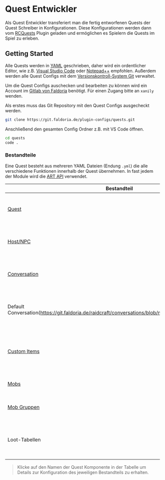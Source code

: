 # Quest Entwickler

Als Quest Entwickler transferiert man die fertig entworfenen Quests der Quest Schreiber in Konfigurationen. Diese Konfigurationen werden dann vom [RCQuests](../README.md) Plugin geladen und ermöglichen es Spielern die Quests im Spiel zu erleben.

## Getting Started

Alle Quests werden in [YAML](https://de.wikipedia.org/wiki/YAML) geschrieben, daher wird ein ordentlicher Editor, wie z.B. [Visual Studio Code](https://code.visualstudio.com/) oder [Notepad++](https://notepad-plus-plus.org/) empfohlen.
Außerdem werden alle Quest Configs mit dem [Versionskontroll-System Git](https://git-scm.com/downloads) verwaltet.

Um die Quest Configs auschecken und bearbeiten zu können wird ein Account im [Gitlab von Faldoria](https://git.faldoria.de/) benötigt. Für einen Zugang bitte an `xanily` wenden.

Als erstes muss das Git Repository mit den Quest Configs ausgecheckt werden.

```sh
git clone https://git.faldoria.de/plugin-configs/quests.git
```

Anschließend den gesamten Config Ordner z.B. mit VS Code öffnen.

```sh
cd quests
code .
```

### Bestandteile

Eine Quest besteht aus mehreren YAML Dateien (Endung `.yml`) die alle verschiedene Funktionen innerhalb der Quest übernehmen. In fast jedem der Module wird die [ART API](https://git.faldoria.de/raidcraft/raidcraft-api/blob/master/docs/ART-API.md) verwendet.

| Bestandteil                                                                                           | Datei-Endung                 | Beschreibung                                                                                                                       |
| ----------------------------------------------------------------------------------------------------- | ---------------------------- | ---------------------------------------------------------------------------------------------------------------------------------- |
| [Quest](QUEST-CONFIG.md)                                                                              | `.quest.yml`                 | Die Hauptdatei einer Quest in welcher der Ablauf und die Aufgaben definiert werden.                                                |
| [Host/NPC](https://git.faldoria.de/raidcraft/conversations/blob/master/docs/ADMIN.md#hosts)           | `.host.yml`                  | NPCs die beim Laden der Quest gespawnt werden und mit denen interagiert werden kann.                                               |
| [Conversation](https://git.faldoria.de/raidcraft/conversations/blob/master/docs/ADMIN.md)             | `.conv.yml`                  | Eine Unterhaltung die während der Quest durch einen NPC oder anderweitig ausgeführt wird.                                          |
| Default Conversation(https://git.faldoria.de/raidcraft/conversations/blob/master/docs/ADMIN.md#hosts) | `host-name.default.conv.yml` | Eine Namenskonvention für Standardunterhaltungen der NPCs. Muss aber erst in der Host Config eingetragen werden.                   |
| [Custom Items](https://git.faldoria.de/raidcraft/rcitems/blob/master/docs/ADMIN.md#config-dateien)    | `.item.yml`                  | Ein Custom Item das temporär für die Quest existiert. Belohnungen sollten als normale Items über das Webinterface angelegt werden. |
| [Mobs](https://git.faldoria.de/raidcraft/rcmobs/blob/master/docs/ADMIN.md)                            | `.mob.yml`                   | Custom Mobs die nur für die Quest relevant sind.                                                                                   |
| [Mob Gruppen](https://git.faldoria.de/raidcraft/rcmobs/blob/master/docs/ADMIN.md#mob-gruppen)         | `.mob-group.yml`             | Eine Gruppierung von Custom Mobs um das Tracking und Spawnen zu erleichtern.                                                       |
| Loot-Tabellen                                                                                         | `.loot.yml`                  | Eine Loot Tabelle speziell für die Quest um z.B. die definierten Custom Items zu droppen wenn die Quest aktiv ist.                 |

> Klicke auf den Namen der Quest Komponente in der Tabelle um Details zur Konfiguration des jeweiligen Bestandteils zu erhalten.

